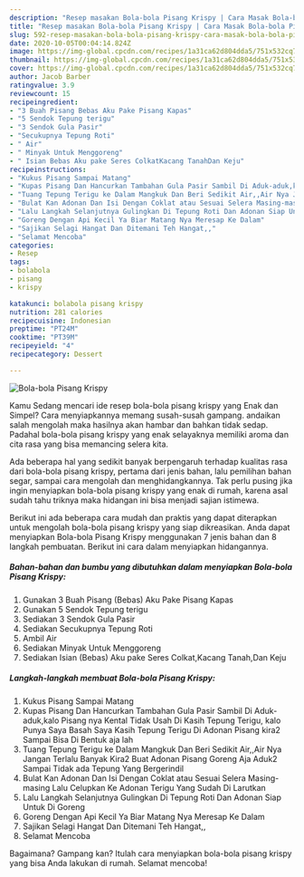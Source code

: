 ```yaml
---
description: "Resep masakan Bola-bola Pisang Krispy | Cara Masak Bola-bola Pisang Krispy Yang Enak Banget"
title: "Resep masakan Bola-bola Pisang Krispy | Cara Masak Bola-bola Pisang Krispy Yang Enak Banget"
slug: 592-resep-masakan-bola-bola-pisang-krispy-cara-masak-bola-bola-pisang-krispy-yang-enak-banget
date: 2020-10-05T00:04:14.824Z
image: https://img-global.cpcdn.com/recipes/1a31ca62d804dda5/751x532cq70/bola-bola-pisang-krispy-foto-resep-utama.jpg
thumbnail: https://img-global.cpcdn.com/recipes/1a31ca62d804dda5/751x532cq70/bola-bola-pisang-krispy-foto-resep-utama.jpg
cover: https://img-global.cpcdn.com/recipes/1a31ca62d804dda5/751x532cq70/bola-bola-pisang-krispy-foto-resep-utama.jpg
author: Jacob Barber
ratingvalue: 3.9
reviewcount: 15
recipeingredient:
- "3 Buah Pisang Bebas Aku Pake Pisang Kapas"
- "5 Sendok Tepung terigu"
- "3 Sendok Gula Pasir"
- "Secukupnya Tepung Roti"
- " Air"
- " Minyak Untuk Menggoreng"
- " Isian Bebas Aku pake Seres ColkatKacang TanahDan Keju"
recipeinstructions:
- "Kukus Pisang Sampai Matang"
- "Kupas Pisang Dan Hancurkan Tambahan Gula Pasir Sambil Di Aduk-aduk,kalo Pisang nya Kental Tidak Usah Di Kasih Tepung Terigu, kalo Punya Saya Basah Saya Kasih Tepung Terigu Di Adonan Pisang kira2 Sampai Bisa Di Bentuk aja lah"
- "Tuang Tepung Terigu ke Dalam Mangkuk Dan Beri Sedikit Air,,Air Nya Jangan Terlalu Banyak Kira2 Buat Adonan Pisang Goreng Aja Aduk2 Sampai Tidak ada Tepung Yang Bergerindil"
- "Bulat Kan Adonan Dan Isi Dengan Coklat atau Sesuai Selera Masing-masing Lalu Celupkan Ke Adonan Terigu Yang Sudah Di Larutkan"
- "Lalu Langkah Selanjutnya Gulingkan Di Tepung Roti Dan Adonan Siap Untuk Di Goreng"
- "Goreng Dengan Api Kecil Ya Biar Matang Nya Meresap Ke Dalam"
- "Sajikan Selagi Hangat Dan Ditemani Teh Hangat,,"
- "Selamat Mencoba"
categories:
- Resep
tags:
- bolabola
- pisang
- krispy

katakunci: bolabola pisang krispy 
nutrition: 281 calories
recipecuisine: Indonesian
preptime: "PT24M"
cooktime: "PT39M"
recipeyield: "4"
recipecategory: Dessert

---
```



![Bola-bola Pisang Krispy](https://img-global.cpcdn.com/recipes/1a31ca62d804dda5/751x532cq70/bola-bola-pisang-krispy-foto-resep-utama.jpg)

Kamu Sedang mencari ide resep bola-bola pisang krispy yang Enak dan Simpel? Cara menyiapkannya memang susah-susah gampang. andaikan salah mengolah maka hasilnya akan hambar dan bahkan tidak sedap. Padahal bola-bola pisang krispy yang enak selayaknya memiliki aroma dan cita rasa yang bisa memancing selera kita.

Ada beberapa hal yang sedikit banyak berpengaruh terhadap kualitas rasa dari bola-bola pisang krispy, pertama dari jenis bahan, lalu pemilihan bahan segar, sampai cara mengolah dan menghidangkannya. Tak perlu pusing jika ingin menyiapkan bola-bola pisang krispy yang enak di rumah, karena asal sudah tahu triknya maka hidangan ini bisa menjadi sajian istimewa.




Berikut ini ada beberapa cara mudah dan praktis yang dapat diterapkan untuk mengolah bola-bola pisang krispy yang siap dikreasikan. Anda dapat menyiapkan Bola-bola Pisang Krispy menggunakan 7 jenis bahan dan 8 langkah pembuatan. Berikut ini cara dalam menyiapkan hidangannya.

<!--inarticleads1-->

##### Bahan-bahan dan bumbu yang dibutuhkan dalam menyiapkan Bola-bola Pisang Krispy:

1. Gunakan 3 Buah Pisang (Bebas) Aku Pake Pisang Kapas
1. Gunakan 5 Sendok Tepung terigu
1. Sediakan 3 Sendok Gula Pasir
1. Sediakan Secukupnya Tepung Roti
1. Ambil  Air
1. Sediakan  Minyak Untuk Menggoreng
1. Sediakan  Isian (Bebas) Aku pake Seres Colkat,Kacang Tanah,Dan Keju




<!--inarticleads2-->

##### Langkah-langkah membuat Bola-bola Pisang Krispy:

1. Kukus Pisang Sampai Matang
1. Kupas Pisang Dan Hancurkan Tambahan Gula Pasir Sambil Di Aduk-aduk,kalo Pisang nya Kental Tidak Usah Di Kasih Tepung Terigu, kalo Punya Saya Basah Saya Kasih Tepung Terigu Di Adonan Pisang kira2 Sampai Bisa Di Bentuk aja lah
1. Tuang Tepung Terigu ke Dalam Mangkuk Dan Beri Sedikit Air,,Air Nya Jangan Terlalu Banyak Kira2 Buat Adonan Pisang Goreng Aja Aduk2 Sampai Tidak ada Tepung Yang Bergerindil
1. Bulat Kan Adonan Dan Isi Dengan Coklat atau Sesuai Selera Masing-masing Lalu Celupkan Ke Adonan Terigu Yang Sudah Di Larutkan
1. Lalu Langkah Selanjutnya Gulingkan Di Tepung Roti Dan Adonan Siap Untuk Di Goreng
1. Goreng Dengan Api Kecil Ya Biar Matang Nya Meresap Ke Dalam
1. Sajikan Selagi Hangat Dan Ditemani Teh Hangat,,
1. Selamat Mencoba




Bagaimana? Gampang kan? Itulah cara menyiapkan bola-bola pisang krispy yang bisa Anda lakukan di rumah. Selamat mencoba!

